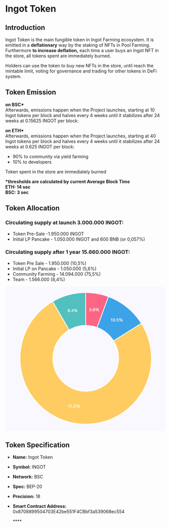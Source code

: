 # Ingot Token

## Introduction

Ingot Token is the main fungible token in Ingot Farming ecosystem. It is emitted in a **deflationary** way by the staking of NFTs in Pool Farming.  
Furthermore **to increase deflation,** each time a user buys an Ingot NFT in the store, all tokens spent are immediately burned.

Holders can use the token to buy new NFTs in the store, until reach the mintable limit, voting for governance and trading for other tokens in DeFi system.

## Token Emission

**on BSC\***  
Afterwards, emissions happen when the Project launches, starting at 10 Ingot tokens per block and halves every 4 weeks until it stabilizes after 24 weeks at 0.15625 INGOT per block:

**on ETH\***  
Afterwards, emissions happen when the Project launches, starting at 40 Ingot tokens per block and halves every 4 weeks until it stabilizes after 24 weeks at 0.625 INGOT per block:

* 90% to community via yield farming
* 10% to developers

Token spent in the store are immediately burned

**\*thresholds are calculated by current Average Block Time  
ETH: 14 sec  
BSC: 3 sec**

## Token Allocation

### Circulating supply at launch 3.000.000 INGOT:

* Token Pre-Sale -1.950.000 INGOT
* Initial LP Pancake - 1.050.000 INGOT and 600 BNB \(or 0,057%\)

### Circulating supply after 1 year 15.660.000 INGOT:

* Token Pre Sale - 1.950.000 \(10,5%\)
* Initial LP on Pancake - 1.050.000 \(5,6%\)
* Community Farming - 14.094.000 \(75,5%\)
* Team - 1.566.000 \(8,4%\)

![Token Allocation after 1 year](../.gitbook/assets/token-allocation.png)

## Token Specification

* **Name:** Ingot Token
* **Symbol:** INGOT
* **Network:** BSC 
* **Spec:** BEP-20
* **Precision:** 18
* **Smart Contract Address:** 0x8708899504703E42be551F4CBbf3a539068ec554

  \*\*\*\*

